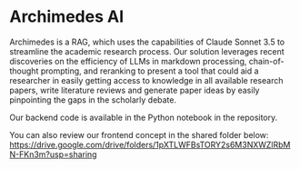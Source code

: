 # Archimedes AI

Archimedes is a RAG, which uses the capabilities of Claude Sonnet 3.5 to streamline the academic research process. Our solution leverages recent discoveries on the efficiency of LLMs in markdown processing, chain-of-thought prompting, and reranking to present a tool that could aid a researcher in easily getting access to knowledge in all available research papers, write literature reviews and generate paper ideas by easily pinpointing the gaps in the scholarly debate. 

Our backend code is available in the Python notebook in the repository. 

You can also review our frontend concept in the shared folder below:
https://drive.google.com/drive/folders/1pXTLWFBsTORY2s6M3NXWZlRbMN-FKn3m?usp=sharing
